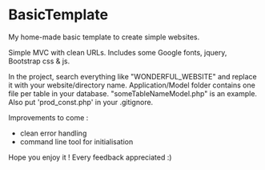 # BasicTemplate
My home-made basic template to create simple websites.

Simple MVC with clean URLs. Includes some Google fonts, jquery, Bootstrap css & js.

In the project, search everything like "WONDERFUL_WEBSITE" and replace it with your website/directory name.
Application/Model folder contains one file per table in your database. "someTableNameModel.php" is an example.
Also put 'prod_const.php' in your .gitignore.

Improvements to come :
- clean error handling
- command line tool for initialisation

Hope you enjoy it ! Every feedback appreciated :)
